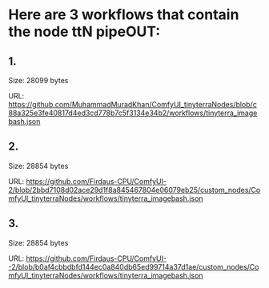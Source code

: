 # Here are 3 workflows that contain the node ttN pipeOUT:

## 1. 

Size: 28099 bytes

URL: https://github.com/MuhammadMuradKhan/ComfyUI_tinyterraNodes/blob/c88a325e3fe40817d4ed3cd778b7c5f3134e34b2/workflows/tinyterra_imagebash.json

## 2. 

Size: 28854 bytes

URL: https://github.com/Firdaus-CPU/ComfyUI-2/blob/2bbd7108d02ace29d1f8a845467804e06079eb25/custom_nodes/ComfyUI_tinyterraNodes/workflows/tinyterra_imagebash.json

## 3. 

Size: 28854 bytes

URL: https://github.com/Firdaus-CPU/ComfyUI--2/blob/b0af4cbbdbfd144ec0a840db65ed99714a37d1ae/custom_nodes/ComfyUI_tinyterraNodes/workflows/tinyterra_imagebash.json

